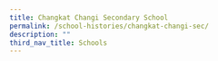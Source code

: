 ```yaml
---
title: Changkat Changi Secondary School
permalink: /school-histories/changkat-changi-sec/
description: ""
third_nav_title: Schools
---
```


